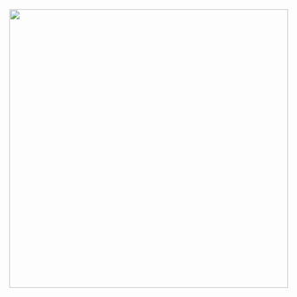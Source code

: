 <center></center>
<img src="https://github.com/user-attachments/assets/4ccd8f9d-68f5-43d3-842c-c3a56b1d6339" width=500>

